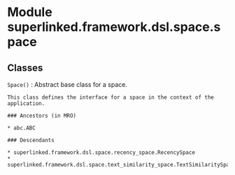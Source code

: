 Module superlinked.framework.dsl.space.space
============================================

Classes
-------

`Space()`
:   Abstract base class for a space.
    
    This class defines the interface for a space in the context of the application.

    ### Ancestors (in MRO)

    * abc.ABC

    ### Descendants

    * superlinked.framework.dsl.space.recency_space.RecencySpace
    * superlinked.framework.dsl.space.text_similarity_space.TextSimilaritySpace